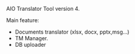 AIO Translator Tool version 4.

Main feature:
+ Documents translator (xlsx, docx, pptx,msg...)
+ TM Manager.
+ DB uploader
